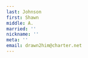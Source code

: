 ```yaml
---
last: Johnson
first: Shawn
middle: A.
married: ''
nickname: ''
meta: ''
email: drawn2him@charter.net
---
```

